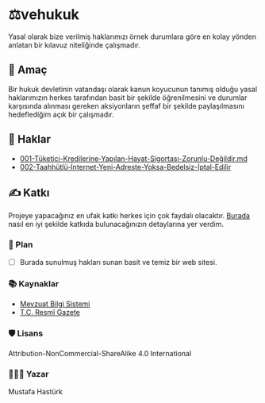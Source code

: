 # ⚖️vehukuk

Yasal olarak bize verilmiş haklarımızı örnek durumlara göre en kolay yönden anlatan bir kılavuz niteliğinde çalışmadır.

## 💬 Amaç
Bir hukuk devletinin vatandaşı olarak kanun koyucunun tanımış olduğu yasal haklarımızın herkes tarafından basit bir şekilde öğrenilmesini ve durumlar karşısında alınması gereken aksiyonların şeffaf bir şekilde paylaşılmasını hedeflediğim açık bir çalışmadır.

## 📜 Haklar
 - [001-Tüketici-Kredilerine-Yapılan-Hayat-Sigortası-Zorunlu-Değildir.md](Haklar/001-T%C3%BCketici-Kredilerine-Yap%C4%B1lan-Hayat-Sigortas%C4%B1-Zorunlu-De%C4%9Fildir.md)
 - [002-Taahhütlü-İnternet-Yeni-Adreste-Yoksa-Bedelsiz-İptal-Edilir](Haklar/002-Taahhütlü-İnternet-Yeni-Adreste-Yoksa-Bedelsiz-İptal-Edilir.md)

## ✍️ Katkı
Projeye yapacağınız en ufak katkı herkes için çok faydalı olacaktır. [Burada](CONTRIBUTING.md) nasıl en iyi şekilde katkıda bulunacağınızın detaylarına yer verdim.

### 🧭 Plan
 - [ ] Burada sunulmuş hakları sunan basit ve temiz bir web sitesi.

### 📚 Kaynaklar
 - [Mevzuat Bilgi Sistemi](https://www.mevzuat.gov.tr/)
 - [T.C. Resmî Gazete](https://www.resmigazete.gov.tr/)

### 🛡️ Lisans
Attribution-NonCommercial-ShareAlike 4.0 International

### 👨🏼‍💻 Yazar
Mustafa Hastürk

